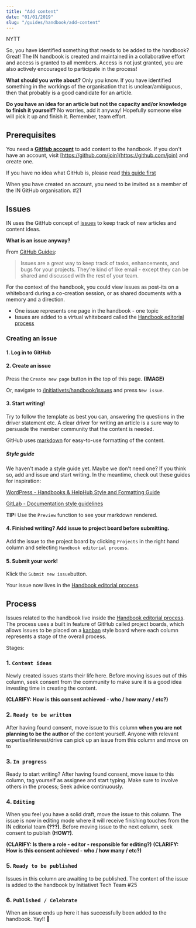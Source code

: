 ```yaml
---
title: "Add content"
date: "01/01/2019"
slug: "/guides/handbook/add-content"
---
```


NYTT

So, you have identified something that needs to be added to the handbook? Great! The IN handbook is created and maintained in a collaborative effort and access is granted to all members. Access is not just granted, you are also actively encouraged to participate in the process!

**What should you write about?** Only you know. If you have identified something in the workings of the organisation that is unclear/ambiguous, then that probably is a good candidate for an article.

**Do you have an idea for an article but not the capacity and/or knowledge to finish it yourself?** No worries, add it anyway! Hopefully someone else will pick it up and finish it. Remember, team effort.

## Prerequisites

You need a **[GitHub account](https://github.com/join)** to add content to the handbook. If you don't have an account, visit [https://github.com/join](https://github.com/join) and create one.

If you have no idea what GitHub is, please read [this guide first](/guides/github)

When you have created an account, you need to be invited as a member of the IN GitHub organisation. #21

## Issues

IN uses the GitHub concept of [issues](https://guides.github.com/features/issues/) to keep track of new articles and content ideas.

**What is an issue anyway?**

From [GitHub Guides](https://guides.github.com/features/issues/):

> Issues are a great way to keep track of tasks, enhancements, and bugs for your projects. They’re kind of like email - except they can be shared and discussed with the rest of your team.

For the context of the handbook, you could view issues as post-its on a whiteboard during a co-creation session, or as shared documents with a memory and a direction.

- One issue represents one page in the handbook - one topic
- Issues are added to a virtual whiteboard called the [Handbook editorial process](https://github.com/initiativets/handbook/projects)

### Creating an issue

#### 1. Log in to GitHub

#### 2. Create an issue

Press the `Create new page` button in the top of this page. **(IMAGE)**

Or, navigate to [/initiativets/handbook/issues](/initiativets/handbook/issues) and press `New issue`.

#### 3. Start writing!

Try to follow the template as best you can, answering the questions in the driver statement etc. A clear driver for writing an article is a sure way to persuade the member community that the content is needed.

GitHub uses [markdown](https://guides.github.com/features/mastering-markdown/) for easy-to-use formatting of the content.

##### Style guide

We haven't made a style guide yet. Maybe we don't need one?  If you think so, add and issue and start writing. In the meantime, check out these guides for inspiration:

[WordPress - Handbooks & HelpHub Style and Formatting Guide](https://make.wordpress.org/docs/handbook/documentation-team-handbook/handbooks-style-and-formatting-guide/)

[GitLab - Documentation style guidelines](https://docs.gitlab.com/ee/development/documentation/styleguide.html)

**TIP:** Use the `Preview` function to see your markdown rendered.

#### 4. Finished writing? Add issue to project board before submitting.

Add the issue to the project board by clicking `Projects` in the right hand column and selecting `Handbook editorial process`.

#### 5. Submit your work!

Klick the `Submit new issue`button.

Your issue now lives in the [Handbook editorial process](https://github.com/initiativets/handbook/projects/1).

## Process

Issues related to the handbook live inside the [Handbook editorial process](https://github.com/initiativets/handbook/projects/1). The process uses a built in feature of GitHub called project boards, which allows issues to be placed on a [kanban](https://en.wikipedia.org/wiki/Kanban_board) style board where each column represents a stage of the overall process.

Stages:

### 1. `Content ideas`

Newly created issues starts their life here. Before moving issues out of this column, seek consent from the community to make sure it is a good idea investing time in creating the content.

**(CLARIFY: How is this consent achieved - who / how many / etc?)**

### 2. `Ready to be written`

After having found consent, move issue to this column **when you are not planning to be the author** of the content yourself. Anyone with relevant expertise/interest/drive can pick up an issue from this column and move on to

### 3. `In progress`

Ready to start writing? After having found consent, move issue to this column, tag yourself as assignee and start typing. Make sure to involve others in the process; Seek advice continuously.

### 4. `Editing`

When you feel you have a solid draft, move the issue to this column. The issue is now in editing mode where it will receive finishing touches from the IN editorial team **(???)**. Before moving issue to the next column, seek consent to publish **(HOW?)**.

**(CLARIFY: Is there a role - editor - responsible for editing?)**
**(CLARIFY: How is this consent achieved - who / how many / etc?)**

### 5. `Ready to be published`

Issues in this column are awaiting to be published. The content of the issue is added to the handbook by Initiativet Tech Team #25

### 6. `Published / Celebrate`

When an issue ends up here it has successfully been added to the handbook. Yay!! 🎉
